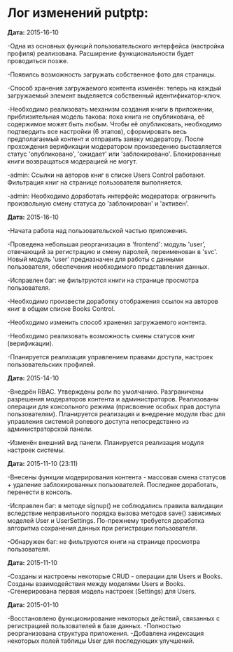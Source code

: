 Лог изменений putptp:
================================

**Дата:** 2015-16-10

-Одна из основных функций пользовательского интерфейса (настройка профиля) реализована. Расширение функциональности будет проводиться позже.

-Появилсь возможность загружать собственное фото для страницы.

-Способ хранения загружаемого контента изменён: теперь на каждый загружаемый элемент выделяется собственный идентификатор-ключ.

-Необходимо реализовать механизм создания книги в приложении, приблизительная модель такова: пока книга не опубликована, её содержимое может быть любым. Чтобы её опубликовать, необходимо подтвердить все настройки (6 этапов), сформировать весь предполагаемый контент и отправить заявку модератору. После прохождения верификации модератором произведению выставляется статус 'опубликовано', 'ожидает' или 'заблокировано'. Блокированные книги возвращаться модерацией не могут.

-admin: Ссылки на авторов книг в списке Users Control работают. Фильтрация книг на странице пользователя выполняется.

-admin: Необходимо доработать интерфейс модератора: ограничить произвольную смену статуса до 'заблокирован' и 'активен'. 

**Дата:** 2015-16-10

-Начата работа над пользовательской частью приложения.

-Проведена небольшая реорганизация в 'frontend': модуль 'user', отвечающий за регистрацию и смену паролей, переименован в 'svc'. Новый модуль 'user' предназначен для работы с данными пользователя, обеспечения необходимого представления данных.

-Исправлен баг: не фильтруются книги на странице просмотра пользователя.

-Необходимо произвести доработку отображения ссылок на авторов книг в общем списке Books Control.

-Необходимо изменить способ хранения загружаемого контента.

-Необходимо реализовать возможность смены статусов книг (верификации).

-Планируется реализация управлением правами доступа, настроек пользовательских профилей.

**Дата:** 2015-14-10

-Внедрён RBAC. Утверждены роли по умолчанию. Разграничены разрешения модераторов контента и администраторов. Реализованы операции для консольного режима (присвоение особых прав доступа пользователям). Планируется реализация и внедрение модуля rbac для управления системой ролевого доступа непосредствнно из администраторской панели.

-Изменён внешний вид панели. Планируется реализация модуля настроек системы.

**Дата:** 2015-11-10 (23:11)

-Внесены функции модерирования контента - массовая смена статусов + удаление заблокированных пользователей. Последнее доработать, перенести в консоль.

-Исправлен баг: в методе signup() не соблюдались правила валидации вследствие неправильного порядка вызова методов save() зависимых моделей User и UserSettings. По-прежнему требуется доработка алгоритма сохранения данных при регистрации пользователя.

-Обнаружен баг: не фильтруются книги на странице просмотра пользователя.

**Дата:** 2015-11-10

-Созданы и настроены некоторые CRUD - операции для Users и Books. Созданы взаимодействия между моделями Users и Books.
-Сгенерирована первая модель настроек (Settings) для Users.

**Дата:** 2015-01-10

-Восстановлено функционирование некоторых действий, связанных с регистрацией пользователей в базе данных.
-Полностью реорганизована структура приложения.
-Добавлена индексация некоторых полей таблицы User для последующих улучшений.